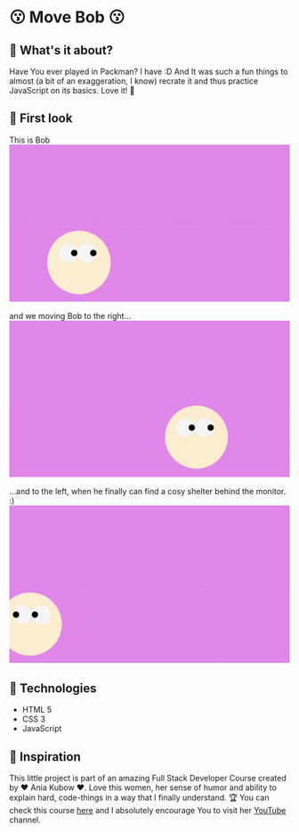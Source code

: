 #   😗  Move Bob 😗

## 💾 What's it about?

Have You ever played in Packman? I have :D And It was such a fun things to almost (a bit of an exaggeration, I know) recrate it and thus practice JavaScript on its basics. 
Love it! 🥰

## 💾 First look 
This is Bob
![first page](./img/screen_1.png)

and we moving Bob to the right...
![secondt page](./img/screen_2.png)

...and to the left, when he finally can find a cosy shelter behind the monitor. :)
![third page](./img/screen_3.png)

## 💾 Technologies

+ HTML 5
+ CSS 3
+ JavaScript

## 💾 Inspiration
This little project is part of an amazing Full Stack Developer Course created by  ♥ Ania Kubow ♥. Love this women, her sense of humor and ability to explain hard, code-things in a way that I finally understand. 🏆
You can check this course [here](https://www.codewithania.com/about) and I absolutely encourage You to visit her [YouTube](https://www.youtube.com/@AniaKubow) channel.
